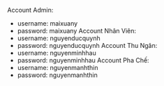 Account Admin:
-   username: maixuany
-   password: maixuany
Account Nhân Viên:
-   username: nguyenducquynh
-   password: nguyenducquynh
Account Thu Ngân:
-   username: nguyenminhhau
-   password: nguyenminhhau
Account Pha Chế:
-   username: nguyenmanhthin
-   password: nguyenmanhthin